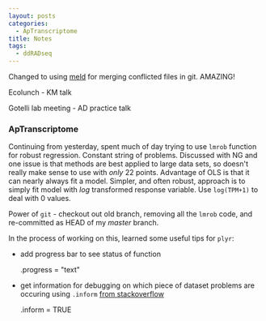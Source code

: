 ```yaml
---
layout: posts
categories: 
  - ApTranscriptome
title: Notes
tags: 
  - ddRADseq
---
```


Changed to using [meld](http://meldmerge.org/) for merging conflicted files in git. AMAZING!

Ecolunch - KM talk

Gotelli lab meeting - AD practice talk

### ApTranscriptome

Continuing from yesterday, spent much of day trying to use `lmrob` function for robust regression. Constant string of problems. Discussed with NG and one issue is that methods are best applied to large data sets, so doesn't really make sense to use with *only* 22 points. Advantage of OLS is that it can nearly always fit a model. Simpler, and often robust, approach is to simply fit model with *log* transformed response variable. Use `log(TPM+1)` to deal with 0 values.

Power of `git` - checkout out old branch, removing all the `lmrob` code, and re-committed as HEAD of my *master* branch. 

In the process of working on this, learned some useful tips for `plyr`:

- add progress bar to see status of function
    
     .progress = "text"

- get information for debugging on which piece of dataset problems are occuring using `.inform` [from stackoverflow](http://stackoverflow.com/questions/1395622/debugging-lapply-sapply-calls)

    .inform = TRUE


